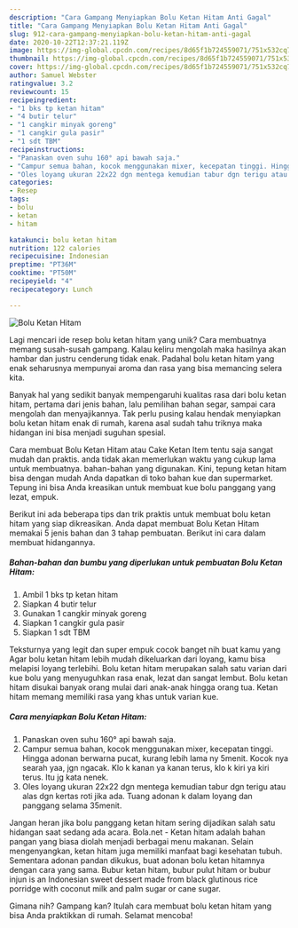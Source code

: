 ```yaml
---
description: "Cara Gampang Menyiapkan Bolu Ketan Hitam Anti Gagal"
title: "Cara Gampang Menyiapkan Bolu Ketan Hitam Anti Gagal"
slug: 912-cara-gampang-menyiapkan-bolu-ketan-hitam-anti-gagal
date: 2020-10-22T12:37:21.119Z
image: https://img-global.cpcdn.com/recipes/8d65f1b724559071/751x532cq70/bolu-ketan-hitam-foto-resep-utama.jpg
thumbnail: https://img-global.cpcdn.com/recipes/8d65f1b724559071/751x532cq70/bolu-ketan-hitam-foto-resep-utama.jpg
cover: https://img-global.cpcdn.com/recipes/8d65f1b724559071/751x532cq70/bolu-ketan-hitam-foto-resep-utama.jpg
author: Samuel Webster
ratingvalue: 3.2
reviewcount: 15
recipeingredient:
- "1 bks tp ketan hitam"
- "4 butir telur"
- "1 cangkir minyak goreng"
- "1 cangkir gula pasir"
- "1 sdt TBM"
recipeinstructions:
- "Panaskan oven suhu 160° api bawah saja."
- "Campur semua bahan, kocok menggunakan mixer, kecepatan tinggi. Hingga adonan berwarna pucat, kurang lebih lama ny 5menit. Kocok nya searah yaa, jgn ngacak. Klo k kanan ya kanan terus, klo k kiri ya kiri terus. Itu jg kata nenek."
- "Oles loyang ukuran 22x22 dgn mentega kemudian tabur dgn terigu atau alas dgn kertas roti jika ada. Tuang adonan k dalam loyang dan panggang selama 35menit."
categories:
- Resep
tags:
- bolu
- ketan
- hitam

katakunci: bolu ketan hitam 
nutrition: 122 calories
recipecuisine: Indonesian
preptime: "PT36M"
cooktime: "PT50M"
recipeyield: "4"
recipecategory: Lunch

---
```



![Bolu Ketan Hitam](https://img-global.cpcdn.com/recipes/8d65f1b724559071/751x532cq70/bolu-ketan-hitam-foto-resep-utama.jpg)

Lagi mencari ide resep bolu ketan hitam yang unik? Cara membuatnya memang susah-susah gampang. Kalau keliru mengolah maka hasilnya akan hambar dan justru cenderung tidak enak. Padahal bolu ketan hitam yang enak seharusnya mempunyai aroma dan rasa yang bisa memancing selera kita.

Banyak hal yang sedikit banyak mempengaruhi kualitas rasa dari bolu ketan hitam, pertama dari jenis bahan, lalu pemilihan bahan segar, sampai cara mengolah dan menyajikannya. Tak perlu pusing kalau hendak menyiapkan bolu ketan hitam enak di rumah, karena asal sudah tahu triknya maka hidangan ini bisa menjadi suguhan spesial.

Cara membuat Bolu Ketan Hitam atau Cake Ketan Item tentu saja sangat mudah dan praktis. anda tidak akan memerlukan waktu yang cukup lama untuk membuatnya. bahan-bahan yang digunakan. Kini, tepung ketan hitam bisa dengan mudah Anda dapatkan di toko bahan kue dan supermarket. Tepung ini bisa Anda kreasikan untuk membuat kue bolu panggang yang lezat, empuk.


Berikut ini ada beberapa tips dan trik praktis untuk membuat bolu ketan hitam yang siap dikreasikan. Anda dapat membuat Bolu Ketan Hitam memakai 5 jenis bahan dan 3 tahap pembuatan. Berikut ini cara dalam membuat hidangannya.

<!--inarticleads1-->

##### Bahan-bahan dan bumbu yang diperlukan untuk pembuatan Bolu Ketan Hitam:

1. Ambil 1 bks tp ketan hitam
1. Siapkan 4 butir telur
1. Gunakan 1 cangkir minyak goreng
1. Siapkan 1 cangkir gula pasir
1. Siapkan 1 sdt TBM


Teksturnya yang legit dan super empuk cocok banget nih buat kamu yang Agar bolu ketan hitam lebih mudah dikeluarkan dari loyang, kamu bisa melapisi loyang terlebihi. Bolu ketan hitam merupakan salah satu varian dari kue bolu yang menyuguhkan rasa enak, lezat dan sangat lembut. Bolu ketan hitam disukai banyak orang mulai dari anak-anak hingga orang tua. Ketan hitam memang memiliki rasa yang khas untuk varian kue. 

<!--inarticleads2-->

##### Cara menyiapkan Bolu Ketan Hitam:

1. Panaskan oven suhu 160° api bawah saja.
1. Campur semua bahan, kocok menggunakan mixer, kecepatan tinggi. Hingga adonan berwarna pucat, kurang lebih lama ny 5menit. Kocok nya searah yaa, jgn ngacak. Klo k kanan ya kanan terus, klo k kiri ya kiri terus. Itu jg kata nenek.
1. Oles loyang ukuran 22x22 dgn mentega kemudian tabur dgn terigu atau alas dgn kertas roti jika ada. Tuang adonan k dalam loyang dan panggang selama 35menit.


Jangan heran jika bolu panggang ketan hitam sering dijadikan salah satu hidangan saat sedang ada acara. Bola.net - Ketan hitam adalah bahan pangan yang biasa diolah menjadi berbagai menu makanan. Selain mengenyangkan, ketan hitam juga memiliki manfaat bagi kesehatan tubuh. Sementara adonan pandan dikukus, buat adonan bolu ketan hitamnya dengan cara yang sama. Bubur ketan hitam, bubur pulut hitam or bubur injun is an Indonesian sweet dessert made from black glutinous rice porridge with coconut milk and palm sugar or cane sugar. 

Gimana nih? Gampang kan? Itulah cara membuat bolu ketan hitam yang bisa Anda praktikkan di rumah. Selamat mencoba!
